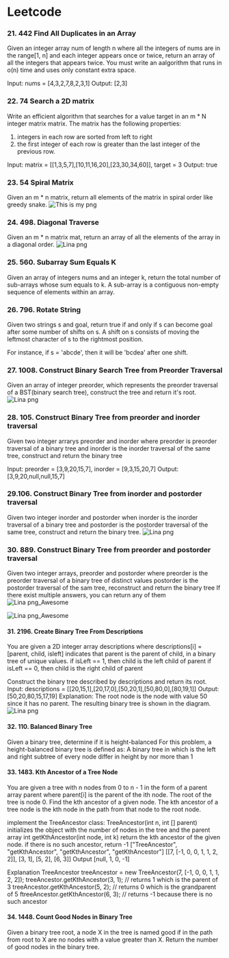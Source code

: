 # Leetcode


### 21. 442 Find All Duplicates in an Array

Given an integer array num of length n where all the integers of nums are in the range[1, n] and each integer appears once or twice, return an array of all the integers that appears twice.
You must write an aalgorithm that runs in o(n) time and uses only constant extra space.

Input: nums = [4,3,2,7,8,2,3,1]
Output: [2,3]


### 22. 74 Search a 2D matrix
Write an efficient algorithm that searches for a value target in an m * N integer matrix matrix.
The matrix has the following properties:
1. integers in each row are sorted from left to right
2. the first integer of each row is greater than the last integer of the previous row.

Input: matrix = [[1,3,5,7],[10,11,16,20],[23,30,34,60]], target = 3 
Output: true

### 23. 54 Spiral Matrix
Given an m * n matrix, return all elements of the matrix in spiral order
like greedy snake.
![This is my png](https://github.com/Lina-Liuna/Leetcode/raw/main/solution_diagrams/54_Spiral_Matrix.png)
### 24. 498. Diagonal Traverse
Given an m * n matrix mat, return an array of all the elements of the array in a diagonal order.
![Lina png](https://github.com/Lina-Liuna/Leetcode/raw/main/solution_diagrams/498.%20Diagonal%20Traverse.png)

### 25. 560. Subarray Sum Equals K
Given an array of integers nums and an integer k, return the total number of sub-arrays whose sum equals to k.
A sub-array is a contiguous non-empty sequence of elements within an array.


### 26. 796. Rotate String
Given two strings s and goal, return true if and only if s can become goal after some number of shifts on s.
A shift on s consists of moving the leftmost character of s to the rightmost position.

For instance, if s = 'abcde', then it will be 'bcdea' after one shift.


### 27. 1008. Construct Binary Search Tree from Preorder Traversal
Given an array of integer preorder, which represents the preorder traversal of a BST(binary search tree),
construct the tree and return it's root.
![Lina png](https://github.com/Lina-Liuna/Leetcode/raw/main/solution_diagrams/1008.%20Construct%20Binary%20Search%20Tree%20from%20Preorder.png)

### 28. 105. Construct Binary Tree from preorder and inorder traversal
Given two integer arrarys preorder and inorder where preorder is preorder traversal of a binary tree
and inorder is the inorder traversal of the same tree, construct and return the binary tree

Input: preorder = [3,9,20,15,7], inorder = [9,3,15,20,7]
Output: [3,9,20,null,null,15,7]

### 29.106. Construct Binary Tree from inorder and postorder traversal 
Given two integer inorder and postorder when inorder is the inorder traversal of a binary tree and
postorder is the postorder traversal of the same tree, construct and return the binary tree.
![Lina png](https://github.com/Lina-Liuna/Leetcode/raw/main/solution_diagrams/106.%20construct%20binary%20tree%20from%20inorder%20and%20postorder.png)

### 30. 889. Construct Binary Tree from preorder and postorder traversal
Given two integer arrays, preorder and postorder where preorder is the preorder traversal of a binary tree of distinct values
postorder is the postorder traversal of the sam tree, reconstruct and return the binary tree
If there exist multiple answers, you can return any of them
![Lina png_Awesome](https://github.com/Lina-Liuna/Leetcode/raw/main/solution_diagrams/889.%20Construct%20Binary%20Tree%20from%20Preorder%20and%20Postorder.png)

![Lina png_Awesome](https://github.com/Lina-Liuna/Leetcode/raw/main/solution_diagrams/889%20Construct%20Binary%20Tree%20from%20Preorder%20and%20Postorder_part2.png)

#### 31. 2196. Create Binary Tree From Descriptions
You are given a 2D integer array descriptions where descriptions[i] = [parent, child, isleft]
indicates that parent is the parent of child, in a binary tree of unique values.
if isLeft == 1, then child is the left child of parent
if isLeft == 0, then child is the right child of parent

Construct the binary tree described by descriptions and return its root.
Input: descriptions = [[20,15,1],[20,17,0],[50,20,1],[50,80,0],[80,19,1]]
Output: [50,20,80,15,17,19]
Explanation: The root node is the node with value 50 since it has no parent.
The resulting binary tree is shown in the diagram.
![Lina png](https://github.com/Lina-Liuna/Leetcode/raw/main/solution_diagrams/2196%20Create%20Binary%20Tree%20From%20Descriptions.png)

#### 32. 110. Balanced Binary Tree
Given a binary tree, determine if it is height-balanced
For this problem, a height-balanced binary tree is defined as:
A binary tree in which is the left and right subtree of every node differ in height by nor more than 1

#### 33. 1483. Kth Ancestor of a Tree Node
You are given a tree with n nodes from 0 to n - 1 in the form of a parent array parent where parent[i]
is the parent of the ith node. The root of the tree is node 0. Find the kth ancestor of a given node.
The kth ancestor of a tree node is the kth node in the path from that node to the root node.

implement the TreeAncestor class:
 TreeAncestor(int n, int [] parent) initializes the object with the number of nodes in the tree and the parent array
 int getKthAncestor(int node, int k) return the kth ancestor of the given  node.
 if there is no such ancestor, return -1
 ["TreeAncestor", "getKthAncestor", "getKthAncestor", "getKthAncestor"]
 [[7, [-1, 0, 0, 1, 1, 2, 2]], [3, 1], [5, 2], [6, 3]]
 Output
 [null, 1, 0, -1]

 Explanation
 TreeAncestor treeAncestor = new TreeAncestor(7, [-1, 0, 0, 1, 1, 2, 2]);
 treeAncestor.getKthAncestor(3, 1); // returns 1 which is the parent of 3
 treeAncestor.getKthAncestor(5, 2); // returns 0 which is the grandparent of 5
 ftreeAncestor.getKthAncestor(6, 3); // returns -1 because there is no such ancestor


#### 34. 1448. Count Good Nodes in Binary Tree
Given a binary tree root, a node X in the tree is named good if in the path from root to X are no nodes with a value
greater than X.
Return the number of good nodes in the binary tree.
















